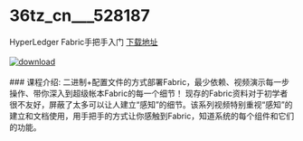 # 36tz_cn___528187
HyperLedger Fabric手把手入门
[下载地址](http://www.36tz.cn/article/528187 "下载地址")
<br/></br>[![download](http://36tz.cn/muke_img/2019_10_1-128-300x167.png "下载地址")](http://www.36tz.cn/article/528187 "下载地址")
<br/></br>### 课程介绍:
二进制+配置文件的方式部署Fabric，最少依赖、视频演示每一步操作、带你深入到超级帐本Fabric的每一个细节！
现存的Fabric资料对于初学者很不友好，屏蔽了太多可以让人建立“感知”的细节。该系列视频特别重视“感知”的建立和文档使用，用手把手的方式让你感触到Fabric，知道系统的每个组件和它们的功能。


 
